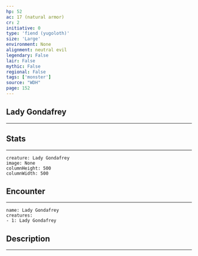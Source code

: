 ```yaml
---
hp: 52
ac: 17 (natural armor)
cr: 2
initiative: 0
type: 'fiend (yugoloth)'    
size: 'Large'
environment: None
alignment: neutral evil
legendary: False
lair: False
mythic: False
regional: False
tags: ['monster']
source: "WDH"
page: 152
---
```


## Lady Gondafrey
---



## Stats
---

```statblock
creature: Lady Gondafrey
image: None
columnHeight: 500
columnWidth: 500
```

## Encounter
---

```encounter-table
name: Lady Gondafrey
creatures:
- 1: Lady Gondafrey
```

## Description
---




